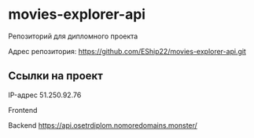 # movies-explorer-api
Репозиторий для дипломного проекта
  
Адрес репозитория: https://github.com/EShip22/movies-explorer-api.git

## Ссылки на проект

IP-адрес 51.250.92.76

Frontend 

Backend https://api.osetrdiplom.nomoredomains.monster/
